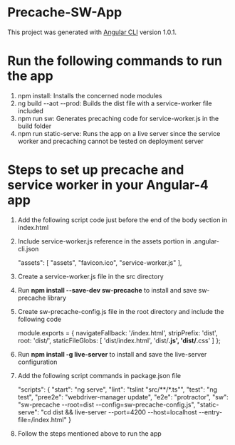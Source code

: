 # Precache-SW-App

This project was generated with [Angular CLI](https://github.com/angular/angular-cli) version 1.0.1.

# Run the following commands to run the app

1. npm install: Installs the concerned node modules
2. ng build --aot --prod: Builds the dist file with a service-worker file included
3. npm run sw: Generates precaching code for service-worker.js in the build folder
4. npm run static-serve: Runs the app on a live server since the service worker and precaching cannot be tested on deployment server 

# Steps to set up precache and service worker in your Angular-4 app

1. Add the following script code just before the end of the body section in index.html
   
    <script>
    if ('serviceWorker' in navigator) {
      navigator.serviceWorker.register('/service-worker.js').then(function(registration) {
        console.log('Service Worker registered');
      }).catch(function(err) {
        console.log('Service Worker registration failed: ', err);
      });
    }
    </script>
    
2. Include service-worker.js reference in the assets portion in .angular-cli.json

    "assets": [
      "assets",
      "favicon.ico",
      "service-worker.js"
    ],
    
3. Create a service-worker.js file in the src directory
4. Run <strong>npm install --save-dev sw-precache</strong> to install and save sw-precache library
5. Create sw-precache-config.js file in the root directory and include the following code

   module.exports = {
      navigateFallback: '/index.html',
      stripPrefix: 'dist',
      root: 'dist/',
      staticFileGlobs: [
        'dist/index.html',
        'dist/**.js',
        'dist/**.css'
      ]
   };
   
6. Run <strong>npm install -g live-server</strong> to install and save the live-server configuration
7. Add the following script commands in package.json file  

    "scripts": {
        "start": "ng serve",
        "lint": "tslint \"src/**/*.ts\"",
        "test": "ng test",
        "pree2e": "webdriver-manager update",
        "e2e": "protractor",
        "sw": "sw-precache --root=dist --config=sw-precache-config.js",
        "static-serve": "cd dist && live-server --port=4200 --host=localhost --entry-file=/index.html"
      }

8. Follow the steps mentioned above to run the app
